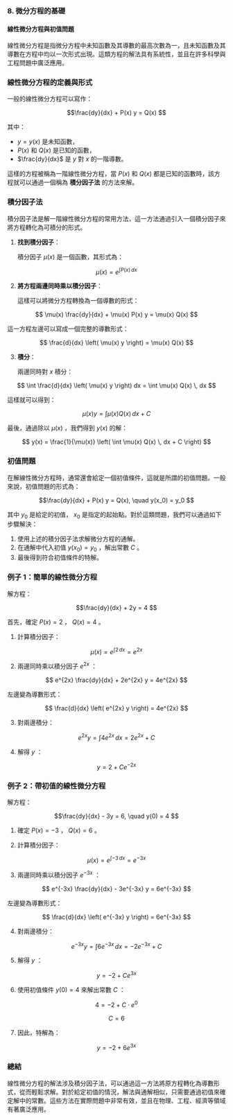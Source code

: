 ### **8. 微分方程的基礎**  
#### **線性微分方程與初值問題**

線性微分方程是指微分方程中未知函數及其導數的最高次數為一，且未知函數及其導數在方程中均以一次形式出現。這類方程的解法具有系統性，並且在許多科學與工程問題中廣泛應用。

### **線性微分方程的定義與形式**

一般的線性微分方程可以寫作：


```math
\frac{dy}{dx} + P(x) y = Q(x)

```

其中：

-  $y = y(x)$  是未知函數，
-  $P(x)$  和  $Q(x)$  是已知的函數，
-  $\frac{dy}{dx}$  是  $y$  對  $x$  的一階導數。

這樣的方程被稱為一階線性微分方程，當  $P(x)$  和  $Q(x)$  都是已知的函數時，該方程就可以通過一個稱為 **積分因子法** 的方法來解。

### **積分因子法**

積分因子法是解一階線性微分方程的常用方法，這一方法通過引入一個積分因子來將方程轉化為可積分的形式。

1. **找到積分因子**：

   積分因子  $\mu(x)$  是一個函數，其形式為：
   

```math
   \mu(x) = e^{\int P(x) \, dx}

```

2. **將方程兩邊同時乘以積分因子**：

   這樣可以將微分方程轉換為一個導數的形式：
   

```math
   \mu(x) \frac{dy}{dx} + \mu(x) P(x) y = \mu(x) Q(x)

```
   
   這一方程左邊可以寫成一個完整的導數形式：
   

```math
   \frac{d}{dx} \left( \mu(x) y \right) = \mu(x) Q(x)

```

3. **積分**：

   兩邊同時對  $x$  積分：
   

```math
   \int \frac{d}{dx} \left( \mu(x) y \right) dx = \int \mu(x) Q(x) \, dx

```
   
   這樣就可以得到：
   

```math
   \mu(x) y = \int \mu(x) Q(x) \, dx + C

```
   
   最後，通過除以  $\mu(x)$ ，我們得到  $y(x)$  的解：
   

```math
   y(x) = \frac{1}{\mu(x)} \left( \int \mu(x) Q(x) \, dx + C \right)

```

### **初值問題**

在解線性微分方程時，通常還會給定一個初值條件，這就是所謂的初值問題。一般來說，初值問題的形式為：


```math
\frac{dy}{dx} + P(x) y = Q(x), \quad y(x_0) = y_0

```

其中  $y_0$  是給定的初值， $x_0$  是指定的起始點。對於這類問題，我們可以通過如下步驟解決：

1. 使用上述的積分因子法求解微分方程的通解。
2. 在通解中代入初值  $y(x_0) = y_0$ ，解出常數  $C$ 。
3. 最後得到符合初值條件的特解。

### **例子 1：簡單的線性微分方程**

解方程：

```math
\frac{dy}{dx} + 2y = 4

```

首先，確定  $P(x) = 2$ ， $Q(x) = 4$ 。

1. 計算積分因子：
   

```math
   \mu(x) = e^{\int 2 \, dx} = e^{2x}

```

2. 兩邊同時乘以積分因子  $e^{2x}$ ：


```math
   e^{2x} \frac{dy}{dx} + 2e^{2x} y = 4e^{2x}

```
   
   左邊變為導數形式：
   

```math
   \frac{d}{dx} \left( e^{2x} y \right) = 4e^{2x}

```

3. 對兩邊積分：


```math
   e^{2x} y = \int 4e^{2x} \, dx = 2e^{2x} + C

```

4. 解得  $y$ ：
   

```math
   y = 2 + Ce^{-2x}

```

### **例子 2：帶初值的線性微分方程**

解方程：

```math
\frac{dy}{dx} - 3y = 6, \quad y(0) = 4

```

1. 確定  $P(x) = -3$ ， $Q(x) = 6$ 。

2. 計算積分因子：


```math
   \mu(x) = e^{\int -3 \, dx} = e^{-3x}

```

3. 兩邊同時乘以積分因子  $e^{-3x}$ ：


```math
   e^{-3x} \frac{dy}{dx} - 3e^{-3x} y = 6e^{-3x}

```
   
   左邊變為導數形式：
   

```math
   \frac{d}{dx} \left( e^{-3x} y \right) = 6e^{-3x}

```

4. 對兩邊積分：


```math
   e^{-3x} y = \int 6e^{-3x} \, dx = -2e^{-3x} + C

```

5. 解得  $y$ ：
   

```math
   y = -2 + Ce^{3x}

```

6. 使用初值條件  $y(0) = 4$  來解出常數  $C$ ：


```math
   4 = -2 + C \cdot e^{0}

```
   

```math
   C = 6

```

7. 因此，特解為：


```math
   y = -2 + 6e^{3x}

```

### **總結**

線性微分方程的解法涉及積分因子法，可以通過這一方法將原方程轉化為導數形式，從而輕鬆求解。對於給定初值的情況，解法與通解相似，只需要通過初值來確定解中的常數。這些方法在實際問題中非常有效，並且在物理、工程、經濟等領域有著廣泛應用。